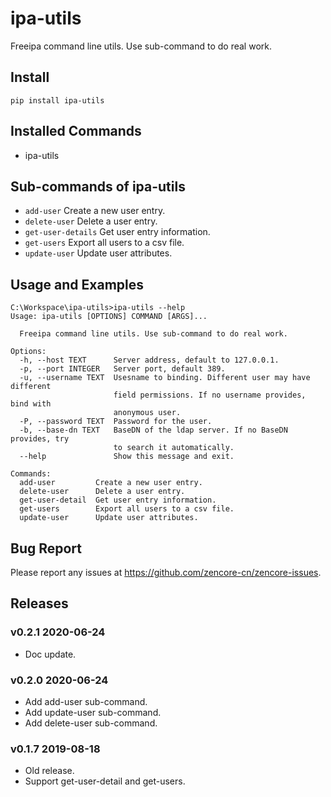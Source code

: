 # ipa-utils

Freeipa command line utils. Use sub-command to do real work.

## Install

```
pip install ipa-utils
```

## Installed Commands

- ipa-utils

## Sub-commands of ipa-utils

- `add-user` Create a new user entry.
- `delete-user` Delete a user entry.
- `get-user-details` Get user entry information.
- `get-users` Export all users to a csv file.
- `update-user` Update user attributes.

## Usage and Examples

```
C:\Workspace\ipa-utils>ipa-utils --help
Usage: ipa-utils [OPTIONS] COMMAND [ARGS]...

  Freeipa command line utils. Use sub-command to do real work.

Options:
  -h, --host TEXT      Server address, default to 127.0.0.1.
  -p, --port INTEGER   Server port, default 389.
  -u, --username TEXT  Usesname to binding. Different user may have different
                       field permissions. If no username provides, bind with
                       anonymous user.
  -P, --password TEXT  Password for the user.
  -b, --base-dn TEXT   BaseDN of the ldap server. If no BaseDN provides, try
                       to search it automatically.
  --help               Show this message and exit.

Commands:
  add-user         Create a new user entry.
  delete-user      Delete a user entry.
  get-user-detail  Get user entry information.
  get-users        Export all users to a csv file.
  update-user      Update user attributes.
```

## Bug Report

Please report any issues at https://github.com/zencore-cn/zencore-issues.

## Releases

### v0.2.1 2020-06-24

- Doc update.

### v0.2.0 2020-06-24

- Add add-user sub-command.
- Add update-user sub-command.
- Add delete-user sub-command.

### v0.1.7 2019-08-18

- Old release.
- Support get-user-detail and get-users.
